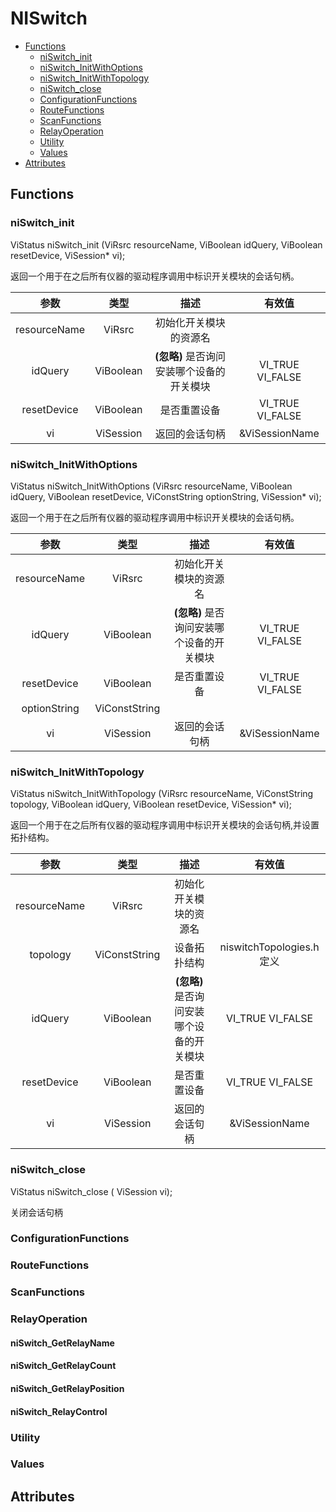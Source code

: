 # NISwitch
- [Functions](#Functions)
  * [niSwitch_init](#niSwitch_init)
  * [niSwitch_InitWithOptions](#niSwitch_InitWithOptions)
  * [niSwitch_InitWithTopology](#niSwitch_InitWithTopology)
  * [niSwitch_close](#niSwitch_close)
  * [ConfigurationFunctions](#ConfigurationFunctions)
  * [RouteFunctions](#RouteFunctions)
  * [ScanFunctions](#ScanFunctions)
  * [RelayOperation](#RelayOperation)
  * [Utility](#Utility)
  * [Values](#Values)
- [Attributes](#Attributes)
## Functions
### niSwitch_init
ViStatus niSwitch_init (ViRsrc resourceName, ViBoolean idQuery, ViBoolean resetDevice, ViSession* vi);

返回一个用于在之后所有仪器的驱动程序调用中标识开关模块的会话句柄。

|参数|类型|描述|有效值|
|:-:|:-:|:-:|:-:|
|resourceName|ViRsrc|初始化开关模块的资源名||
|idQuery|ViBoolean|**(忽略)** 是否询问安装哪个设备的开关模块|VI_TRUE VI_FALSE|
|resetDevice|ViBoolean|是否重置设备|VI_TRUE VI_FALSE|
|vi|ViSession|返回的会话句柄|&ViSessionName|

### niSwitch_InitWithOptions
ViStatus niSwitch_InitWithOptions (ViRsrc resourceName, ViBoolean idQuery, ViBoolean resetDevice, ViConstString optionString, ViSession* vi);

返回一个用于在之后所有仪器的驱动程序调用中标识开关模块的会话句柄。

|参数|类型|描述|有效值|
|:-:|:-:|:-:|:-:|
|resourceName|ViRsrc|初始化开关模块的资源名||
|idQuery|ViBoolean|**(忽略)** 是否询问安装哪个设备的开关模块|VI_TRUE VI_FALSE|
|resetDevice|ViBoolean|是否重置设备|VI_TRUE VI_FALSE|
|optionString|ViConstString|||
|vi|ViSession|返回的会话句柄|&ViSessionName|

### niSwitch_InitWithTopology
ViStatus niSwitch_InitWithTopology (ViRsrc resourceName, ViConstString topology, ViBoolean idQuery, ViBoolean resetDevice, ViSession* vi);

返回一个用于在之后所有仪器的驱动程序调用中标识开关模块的会话句柄,并设置拓扑结构。

|参数|类型|描述|有效值|
|:-:|:-:|:-:|:-:|
|resourceName|ViRsrc|初始化开关模块的资源名||
|topology|ViConstString|设备拓扑结构|niswitchTopologies.h定义|
|idQuery|ViBoolean|**(忽略)** 是否询问安装哪个设备的开关模块|VI_TRUE VI_FALSE|
|resetDevice|ViBoolean|是否重置设备|VI_TRUE VI_FALSE|
|vi|ViSession|返回的会话句柄|&ViSessionName|

### niSwitch_close
ViStatus niSwitch_close ( ViSession vi);

关闭会话句柄

### ConfigurationFunctions
### RouteFunctions
### ScanFunctions
### RelayOperation
#### niSwitch_GetRelayName

#### niSwitch_GetRelayCount
#### niSwitch_GetRelayPosition
#### niSwitch_RelayControl


### Utility
### Values


## Attributes
